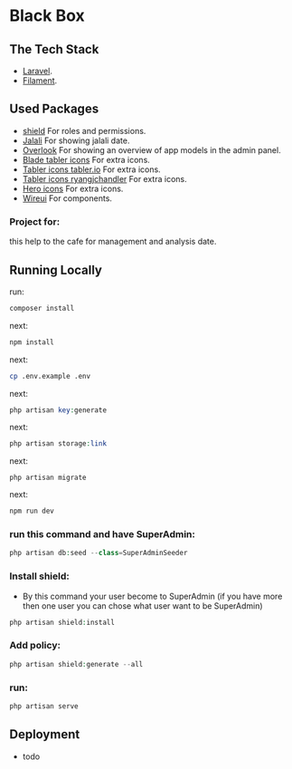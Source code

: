 # Black Box

## The Tech Stack

- [Laravel](https://laravel.com/).
- [Filament](https://filamentphp.com/).

## Used Packages

- [shield](https://filamentphp.com/plugins/bezhansalleh-shield) For roles and permissions.
- [Jalali](https://filamentphp.com/plugins/mokhosh-jalali) For showing jalali date.
- [Overlook](https://v2.filamentphp.com/plugins/overlook) For showing an overview of app models in the admin panel.
- [Blade tabler icons](https://github.com/anodyne/blade-tabler-icons) For extra icons.
- [Tabler icons tabler.io](https://tabler.io/icons) For extra icons.
- [Tabler icons ryangjchandler](https://github.com/ryangjchandler/blade-tabler-icons) For extra icons.
- [Hero icons](https://heroicons.com/) For extra icons.
- [Wireui](https://wireui.dev/) For components.

### Project for:

this help to the cafe for management and analysis date.  

## Running Locally

run:

```bash
composer install
```

next:
```bash
npm install
```

next:
```bash
cp .env.example .env
```

next:
```php
php artisan key:generate
```

next:
```php
php artisan storage:link
```

next:
```
php artisan migrate
```

next:
```bash
npm run dev
```

### run this command and have SuperAdmin:

```php
php artisan db:seed --class=SuperAdminSeeder
```

### Install shield:

- By this command your user become to SuperAdmin (if you have more then one user you can chose what user want to be SuperAdmin)
```php
php artisan shield:install
```

### Add policy:
```php
php artisan shield:generate --all
```

### run:
```php
php artisan serve
```

## Deployment
- todo
